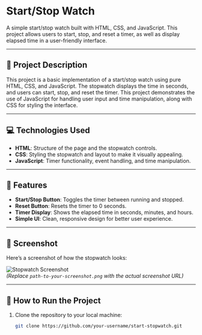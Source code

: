 # Start/Stop Watch

A simple start/stop watch built with HTML, CSS, and JavaScript. This project allows users to start, stop, and reset a timer, as well as display elapsed time in a user-friendly interface.

---

## 📝 Project Description

This project is a basic implementation of a start/stop watch using pure HTML, CSS, and JavaScript. The stopwatch displays the time in seconds, and users can start, stop, and reset the timer. This project demonstrates the use of JavaScript for handling user input and time manipulation, along with CSS for styling the interface.

---

## 💻 Technologies Used

- **HTML**: Structure of the page and the stopwatch controls.
- **CSS**: Styling the stopwatch and layout to make it visually appealing.
- **JavaScript**: Timer functionality, event handling, and time manipulation.

---

## 🚀 Features

- **Start/Stop Button**: Toggles the timer between running and stopped.
- **Reset Button**: Resets the timer to 0 seconds.
- **Timer Display**: Shows the elapsed time in seconds, minutes, and hours.
- **Simple UI**: Clean, responsive design for better user experience.

---

## 🎨 Screenshot

Here’s a screenshot of how the stopwatch looks:

![Stopwatch Screenshot](path-to-your-screenshot.png)  
*(Replace `path-to-your-screenshot.png` with the actual screenshot URL)*

---

## 🔧 How to Run the Project

1. Clone the repository to your local machine:

   ```bash
   git clone https://github.com/your-username/start-stopwatch.git
